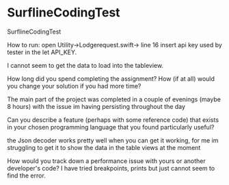 # SurflineCodingTest
SurflineCodingTest

How to run:
open Utility->Lodgerequest.swift-> line 16 insert api key used by tester in the let API_KEY.

I cannot seem to get the data to load into the tableview.


How long did you spend completing the assignment? How (if at all) would you change your solution if you had more time?

The main part of the project was completed in a couple of evenings (maybe 8 hours) with the issue im having persisting throughout the day

Can you describe a feature (perhaps with some reference code) that exists in your chosen programming language that you found particularly useful?

the Json decoder works pretty well when you can get it working, for me im struggling to get it to show the data in the table views at the moment

How would you track down a performance issue with yours or another developer's code?
I have tried breakpoints, prints but just cannot seem to find the error. 

